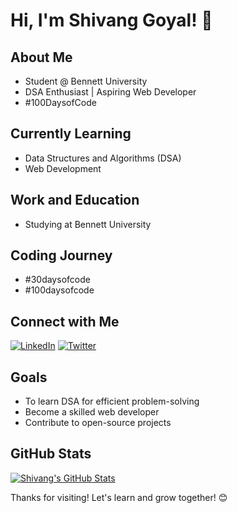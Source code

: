 # Hi, I'm Shivang Goyal! 👋

## About Me

- Student @ Bennett University
- DSA Enthusiast | Aspiring Web Developer
- #100DaysofCode

## Currently Learning

- Data Structures and Algorithms (DSA)
- Web Development

## Work and Education

- Studying at Bennett University

## Coding Journey

- #30daysofcode
- #100daysofcode

## Connect with Me

[![LinkedIn](https://img.shields.io/badge/LinkedIn-Connect-blue?style=flat-square&logo=linkedin)](https://www.linkedin.com/in/shivang-goyal-08b660254/)
[![Twitter](https://img.shields.io/badge/Twitter-Follow-1ca0f1?style=flat-square&logo=twitter)](https://twitter.com/shivangforsure)

## Goals

- To learn DSA for efficient problem-solving
- Become a skilled web developer
- Contribute to open-source projects

## GitHub Stats

[![Shivang's GitHub Stats](https://github-readme-stats.vercel.app/api?username=shivangforsure&show_icons=true&hide=prs,issues&count_private=true&theme=radical)](https://github.com/shivangforsure)

Thanks for visiting! Let's learn and grow together! 😊
